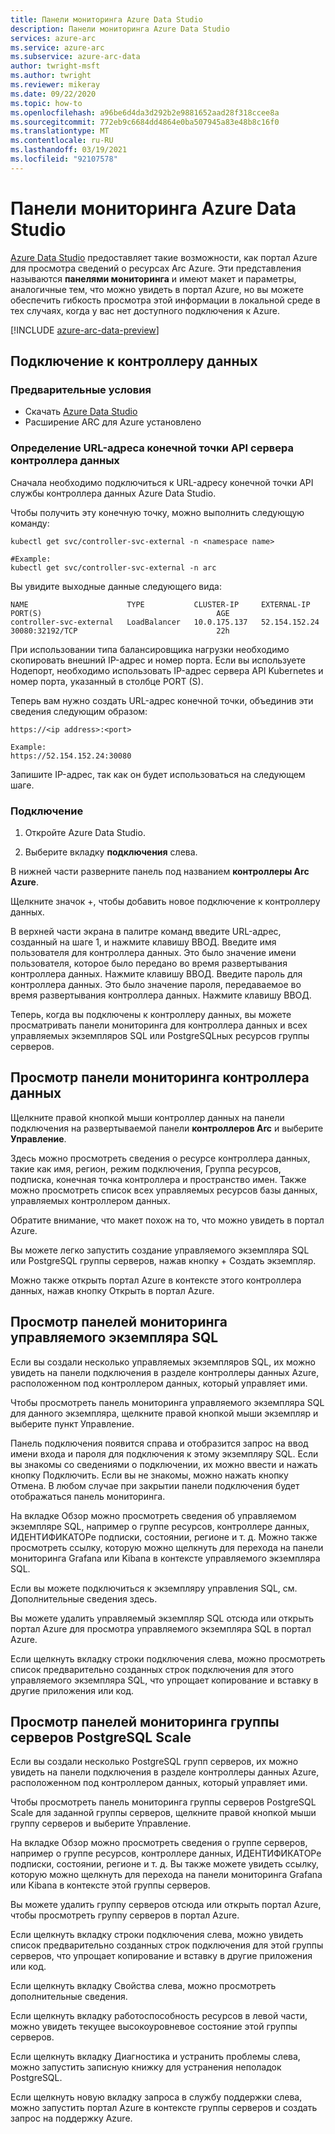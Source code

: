 ```yaml
---
title: Панели мониторинга Azure Data Studio
description: Панели мониторинга Azure Data Studio
services: azure-arc
ms.service: azure-arc
ms.subservice: azure-arc-data
author: twright-msft
ms.author: twright
ms.reviewer: mikeray
ms.date: 09/22/2020
ms.topic: how-to
ms.openlocfilehash: a96be6d4da3d292b2e9881652aad28f318ccee8a
ms.sourcegitcommit: 772eb9c6684dd4864e0ba507945a83e48b8c16f0
ms.translationtype: MT
ms.contentlocale: ru-RU
ms.lasthandoff: 03/19/2021
ms.locfileid: "92107578"
---
```

# <a name="azure-data-studio-dashboards"></a>Панели мониторинга Azure Data Studio

[Azure Data Studio](/sql/azure-data-studio/what-is) предоставляет такие возможности, как портал Azure для просмотра сведений о ресурсах Arc Azure.  Эти представления называются **панелями мониторинга** и имеют макет и параметры, аналогичные тем, что можно увидеть в портал Azure, но вы можете обеспечить гибкость просмотра этой информации в локальной среде в тех случаях, когда у вас нет доступного подключения к Azure.

[!INCLUDE [azure-arc-data-preview](../../../includes/azure-arc-data-preview.md)]

## <a name="connecting-to-a-data-controller"></a>Подключение к контроллеру данных

### <a name="prerequisites"></a>Предварительные условия

- Скачать [Azure Data Studio](/sql/azure-data-studio/download-azure-data-studio)
- Расширение ARC для Azure установлено

### <a name="determine-the-data-controller-server-api-endpoint-url"></a>Определение URL-адреса конечной точки API сервера контроллера данных

Сначала необходимо подключиться к URL-адресу конечной точки API службы контроллера данных Azure Data Studio.

Чтобы получить эту конечную точку, можно выполнить следующую команду:

```console
kubectl get svc/controller-svc-external -n <namespace name>

#Example:
kubectl get svc/controller-svc-external -n arc
```

Вы увидите выходные данные следующего вида:

```console
NAME                      TYPE           CLUSTER-IP     EXTERNAL-IP      PORT(S)                                       AGE
controller-svc-external   LoadBalancer   10.0.175.137   52.154.152.24    30080:32192/TCP                               22h
```

При использовании типа балансировщика нагрузки необходимо скопировать внешний IP-адрес и номер порта. Если вы используете Нодепорт, необходимо использовать IP-адрес сервера API Kubernetes и номер порта, указанный в столбце PORT (S).

Теперь вам нужно создать URL-адрес конечной точки, объединив эти сведения следующим образом:

```console
https://<ip address>:<port>

Example:
https://52.154.152.24:30080
```

Запишите IP-адрес, так как он будет использоваться на следующем шаге.

### <a name="connect"></a>Подключение

1. Откройте Azure Data Studio.

1. Выберите вкладку **подключения** слева.

В нижней части разверните панель под названием **контроллеры Arc Azure**.

Щелкните значок +, чтобы добавить новое подключение к контроллеру данных.

В верхней части экрана в палитре команд введите URL-адрес, созданный на шаге 1, и нажмите клавишу ВВОД.
Введите имя пользователя для контроллера данных.  Это было значение имени пользователя, которое было передано во время развертывания контроллера данных.  Нажмите клавишу ВВОД.
Введите пароль для контроллера данных.  Это было значение пароля, передаваемое во время развертывания контроллера данных. Нажмите клавишу ВВОД.

Теперь, когда вы подключены к контроллеру данных, вы можете просматривать панели мониторинга для контроллера данных и всех управляемых экземпляров SQL или PostgreSQLных ресурсов группы серверов.

## <a name="view-the-data-controller-dashboard"></a>Просмотр панели мониторинга контроллера данных

Щелкните правой кнопкой мыши контроллер данных на панели подключения на развертываемой панели **контроллеров Arc** и выберите **Управление**.

Здесь можно просмотреть сведения о ресурсе контроллера данных, такие как имя, регион, режим подключения, Группа ресурсов, подписка, конечная точка контроллера и пространство имен.  Также можно просмотреть список всех управляемых ресурсов базы данных, управляемых контроллером данных.

Обратите внимание, что макет похож на то, что можно увидеть в портал Azure.

Вы можете легко запустить создание управляемого экземпляра SQL или PostgreSQL группы серверов, нажав кнопку + Создать экземпляр.

Можно также открыть портал Azure в контексте этого контроллера данных, нажав кнопку Открыть в портал Azure.

## <a name="view-the-sql-managed-instance-dashboards"></a>Просмотр панелей мониторинга управляемого экземпляра SQL

Если вы создали несколько управляемых экземпляров SQL, их можно увидеть на панели подключения в разделе контроллеры данных Azure, расположенном под контроллером данных, который управляет ими.

Чтобы просмотреть панель мониторинга управляемого экземпляра SQL для данного экземпляра, щелкните правой кнопкой мыши экземпляр и выберите пункт Управление.

Панель подключения появится справа и отобразится запрос на ввод имени входа и пароля для подключения к этому экземпляру SQL. Если вы знакомы со сведениями о подключении, их можно ввести и нажать кнопку Подключить.  Если вы не знакомы, можно нажать кнопку Отмена.  В любом случае при закрытии панели подключения будет отображаться панель мониторинга.

На вкладке Обзор можно просмотреть сведения об управляемом экземпляре SQL, например о группе ресурсов, контроллере данных, ИДЕНТИФИКАТОРе подписки, состоянии, регионе и т. д.  Можно также просмотреть ссылку, которую можно щелкнуть для перехода на панели мониторинга Grafana или Kibana в контексте управляемого экземпляра SQL.

Если вы можете подключиться к экземпляру управления SQL, см. Дополнительные сведения здесь.

Вы можете удалить управляемый экземпляр SQL отсюда или открыть портал Azure для просмотра управляемого экземпляра SQL в портал Azure.

Если щелкнуть вкладку строки подключения слева, можно просмотреть список предварительно созданных строк подключения для этого управляемого экземпляра SQL, что упрощает копирование и вставку в другие приложения или код.

## <a name="view-the-postgresql-hyperscale-server-group-dashboards"></a>Просмотр панелей мониторинга группы серверов PostgreSQL Scale

Если вы создали несколько PostgreSQL групп серверов, их можно увидеть на панели подключения в разделе контроллеры данных Azure, расположенном под контроллером данных, который управляет ими.

Чтобы просмотреть панель мониторинга группы серверов PostgreSQL Scale для заданной группы серверов, щелкните правой кнопкой мыши группу серверов и выберите Управление.

На вкладке Обзор можно просмотреть сведения о группе серверов, например о группе ресурсов, контроллере данных, ИДЕНТИФИКАТОРе подписки, состоянии, регионе и т. д.  Вы также можете увидеть ссылку, которую можно щелкнуть для перехода на панели мониторинга Grafana или Kibana в контексте этой группы серверов.

Вы можете удалить группу серверов отсюда или открыть портал Azure, чтобы просмотреть группу серверов в портал Azure.

Если щелкнуть вкладку строки подключения слева, можно увидеть список предварительно созданных строк подключения для этой группы серверов, что упрощает копирование и вставку в другие приложения или код.

Если щелкнуть вкладку Свойства слева, можно просмотреть дополнительные сведения.

Если щелкнуть вкладку работоспособность ресурсов в левой части, можно увидеть текущее высокоуровневое состояние этой группы серверов.

Если щелкнуть вкладку Диагностика и устранить проблемы слева, можно запустить записную книжку для устранения неполадок PostgreSQL.

Если щелкнуть новую вкладку запроса в службу поддержки слева, можно запустить портал Azure в контексте группы серверов и создать запрос на поддержку Azure.